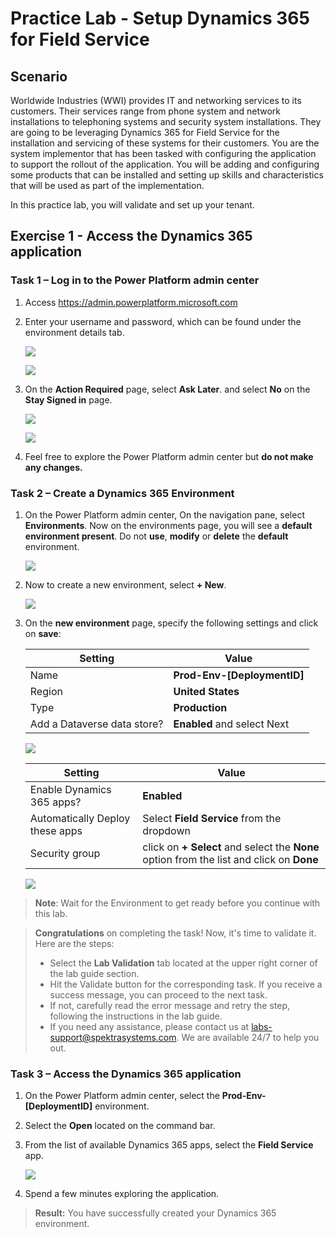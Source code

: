 # Practice Lab - Setup Dynamics 365 for Field Service

## Scenario

Worldwide Industries (WWI) provides IT and networking services to its customers. Their services range from phone system and network installations to telephoning systems and security system installations. They are going to be leveraging Dynamics 365 for Field Service for the installation and servicing of these systems for their customers. You are the system implementor that has been tasked with configuring the application to support the rollout of the application. You will be adding and configuring some products that can be installed and setting up skills and characteristics that will be used as part of the implementation.

In this practice lab, you will validate and set up your tenant.

## Exercise 1 - Access the Dynamics 365 application

### Task 1 – Log in to the Power Platform admin center

1. Access <https://admin.powerplatform.microsoft.com> 

1. Enter your username and password, which can be found under the environment details tab.

    ![](../images/azure-login.png)

    ![](../images/azure-login-password.png)

1. On the **Action Required** page, select **Ask Later**. and select **No** on the **Stay Signed in** page.

    ![](../images/az-login-ask-later.png)

    ![](../images/stay-signed-in.png)

1. Feel free to explore the Power Platform admin center but **do not make any changes.**

### Task 2 – Create a Dynamics 365 Environment

1. On the Power Platform admin center, On the navigation pane, select **Environments**. Now on the environments page, you will see a **default environment present**. Do not **use**, **modify** or **delete** the **default** environment.

    ![](../images/power-platform-environment.png)

1. Now to create a new environment, select **+ New**.

    ![](../images/power-platform-environment-new.png)

1. On the **new environment** page, specify the following settings and click on **save**:

    |Setting|Value|
    |---|---|
    |Name|**Prod-Env-[DeploymentID]**|
    |Region|**United States**|
    |Type|**Production**|
    |Add a Dataverse data store?|**Enabled** and select Next|

    ![](../images/power-platform-environment-new-add-01.png)

    |Setting|Value|
    |---|---|
    |Enable Dynamics 365 apps?|**Enabled**| 
    |Automatically Deploy these apps| Select **Field Service** from the dropdown|
    |Security group|click on **+ Select** and select the **None** option from the list and click on **Done**|

    ![](../images/power-platform-environment-new-add-02.png)
   
>**Note**: Wait for the Environment to get ready before you continue with this lab.


> **Congratulations** on completing the task! Now, it's time to validate it. Here are the steps:
> - Select the **Lab Validation** tab located at the upper right corner of the lab guide section.
> - Hit the Validate button for the corresponding task. If you receive a success message, you can proceed to the next task. 
> - If not, carefully read the error message and retry the step, following the instructions in the lab guide.
> - If you need any assistance, please contact us at labs-support@spektrasystems.com. We are available 24/7 to help you out.

### Task 3 – Access the Dynamics 365 application

1. On the Power Platform admin center, select the **Prod-Env-[DeploymentID]** environment.

1. Select the **Open** located on the command bar.

1. From the list of available Dynamics 365 apps, select the **Field Service** app.

    ![](../images/field-service-select.png)

1. Spend a few minutes exploring the application.

> **Result:** You have successfully created your Dynamics 365 environment. 

